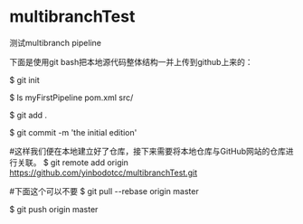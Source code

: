 # multibranchTest
测试multibranch pipeline

下面是使用git bash把本地源代码整体结构一并上传到github上来的：

$ git init

$ ls
myFirstPipeline  pom.xml  src/

$ git add .

$ git commit -m 'the initial edition'

#这样我们便在本地建立好了仓库，接下来需要将本地仓库与GitHub网站的仓库进行关联。
$ git remote add origin https://github.com/yinbodotcc/multibranchTest.git

#下面这个可以不要
$ git pull --rebase origin master

$ git push origin master
